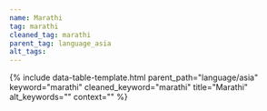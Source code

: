 ```yaml
---
name: Marathi
tag: marathi
cleaned_tag: marathi
parent_tag: language_asia
alt_tags: 
---
```


{% include data-table-template.html 
  parent_path="language/asia" 
  keyword="marathi" 
  cleaned_keyword="marathi" 
  title="Marathi"
  alt_keywords=""
  context=""
%}

